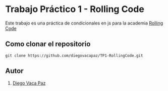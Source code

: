 # Trabajo Práctico 1 - Rolling Code

Este trabajo es una práctica de condicionales en js para la academia [Rolling Code](https://rollingcodeschool.com/)

## Como clonar el repositorio

```
git clone https://github.com/diegovacapaz/TP1-RollingCode.git
```
## Autor

1. [Diego Vaca Paz](https://github.com/diegovacapaz)
